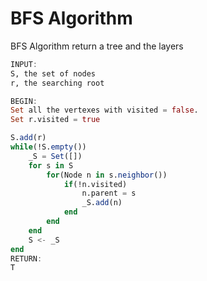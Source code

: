 # BFS Algorithm


BFS Algorithm return a tree and the layers
```Julia
INPUT: 
S, the set of nodes
r, the searching root

BEGIN:
Set all the vertexes with visited = false.
Set r.visited = true

S.add(r)
while(!S.empty())
    _S = Set([])
    for s in S
        for(Node n in s.neighbor())
            if(!n.visited)
                n.parent = s
                _S.add(n)
            end
        end
    end
    S <- _S
end
RETURN:
T
```